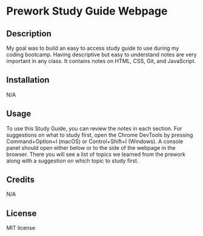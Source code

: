 # Prework Study Guide Webpage

## Description
My goal was to build an easy to access study guide to use during my coding bootcamp. Having descriptive but easy to understand notes are very important in any class. It contains notes on HTML, CSS, Git, and JavaScript.

## Installation
N/A

## Usage
To use this Study Guide, you can review the notes in each section. For suggestions on what to study first, open the Chrome DevTools by pressing Command+Option+I (macOS) or Control+Shift+I (Windows). A console panel should open either below or to the side of the webpage in the browser. There you will see a list of topics we learned from the prework along with a suggestion on which topic to study first.

## Credits
N/A

## License 
MIT license

